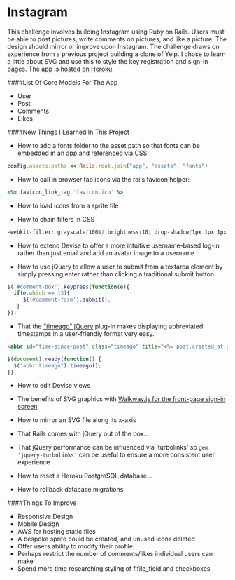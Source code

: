 Instagram
=========

This challenge involves building Instagram using Ruby on Rails. Users must be able to post pictures, write comments on pictures, and like a picture.  The design should mirror or improve upon Instagram. The challenge draws on experience from a previous project building a clone of Yelp.  I chose to learn a little about SVG and use this to style the key registration and sign-in pages.  The app is [hosted on Heroku.](https://beninstagram.herokuapp.com)

####List Of Core Models For The App
- User
- Post
- Comments
- Likes

####New Things I Learned In This Project
- How to add a fonts folder to the asset path so that fonts can be embedded in an app and referenced via CSS: 

```ruby 
config.assets.paths << Rails.root.join("app", "assets", "fonts")
```

- How to call in browser tab icons via the rails favicon helper:

```ruby
<%= favicon_link_tag 'favicon.ico' %>
```

- How to load icons from a sprite file

- How to chain filters in CSS

```css
-webkit-filter: grayscale(100%) brightness(10) drop-shadow(1px 1px 1px rgba(4,40,71,.8));
```

- How to extend Devise to offer a more intuitive username-based log-in rather than just email and add an avatar image to a username

- How to use jQuery to allow a user to submit from a textarea element by simply pressing enter rather than clicking a traditional submit button.  

```javascript
$('#comment-box').keypress(function(e){
  if(e.which == 13){
     $('#comment-form').submit();
   }
});
```
 
- That the ["timeago" jQuery](http://timeago.yarp.com) plug-in makes displaying abbreviated timestamps in a user-friendly format very easy. 

``` html
<abbr id="time-since-post" class="timeago" title="<%= post.created_at.getutc.iso8601 %>"><%= post.created_at.to_s %></abbr>
```

```javascript
$(document).ready(function() {
  $("abbr.timeago").timeago();
});
```

- How to edit Devise views

- The benefits of SVG graphics with [Walkway.js for the front-page sign-in screen](http://www.connoratherton.com/walkway)

- How to mirror an SVG file along its x-axis

- That Rails comes with jQuery out of the box....

- That jQuery performance can be influenced via 'turbolinks' so ```gem 'jquery-turbolinks'``` can be useful to ensure a more consistent user experience

- How to reset a Heroku PostgreSQL database...

- How to rollback database migrations

####Things To Improve
- Responsive Design
- Mobile Design
- AWS for hosting static files
- A bespoke sprite could be created, and unused icons deleted
- Offer users ability to modify their profile
- Perhaps restrict the number of comments/likes individual users can make
- Spend more time researching styling of f.file_field and checkboxes
